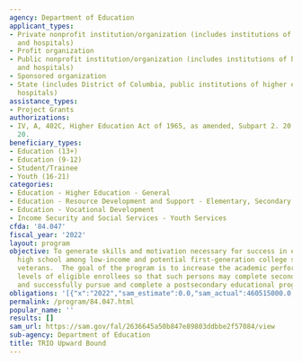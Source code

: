 ```yaml
---
agency: Department of Education
applicant_types:
- Private nonprofit institution/organization (includes institutions of higher education
  and hospitals)
- Profit organization
- Public nonprofit institution/organization (includes institutions of higher education
  and hospitals)
- Sponsored organization
- State (includes District of Columbia, public institutions of higher education and
  hospitals)
assistance_types:
- Project Grants
authorizations:
- IV, A, 402C, Higher Education Act of 1965, as amended, Subpart 2. 20 U.S.C. &sect;
  20.
beneficiary_types:
- Education (13+)
- Education (9-12)
- Student/Trainee
- Youth (16-21)
categories:
- Education - Higher Education - General
- Education - Resource Development and Support - Elementary, Secondary Education
- Education - Vocational Development
- Income Security and Social Services - Youth Services
cfda: '84.047'
fiscal_year: '2022'
layout: program
objective: To generate skills and motivation necessary for success in education beyond
  high school among low-income and potential first-generation college students and
  veterans.  The goal of the program is to increase the academic performance and motivational
  levels of eligible enrollees so that such persons may complete secondary school
  and successfully pursue and complete a postsecondary educational program.
obligations: '[{"x":"2022","sam_estimate":0.0,"sam_actual":460515000.0,"usa_spending_actual":458675410.93},{"x":"2023","sam_estimate":480362000.0,"sam_actual":0.0,"usa_spending_actual":419444488.0},{"x":"2024","sam_estimate":480362000.0,"sam_actual":0.0,"usa_spending_actual":0.0}]'
permalink: /program/84.047.html
popular_name: ''
results: []
sam_url: https://sam.gov/fal/2636645a50b847e89803ddbbe2f57084/view
sub-agency: Department of Education
title: TRIO Upward Bound
---
```

